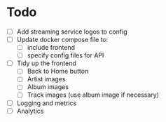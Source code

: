 
# Todo
- [ ] Add streaming service logos to config
- [ ] Update docker compose file to:
  - [ ] include frontend
  - [ ] specify config files for API
- [ ] Tidy up the frontend
  - [ ] Back to Home button
  - [ ] Artist images
  - [ ] Album images
  - [ ] Track images (use album image if necessary)
- [ ] Logging and metrics
- [ ] Analytics